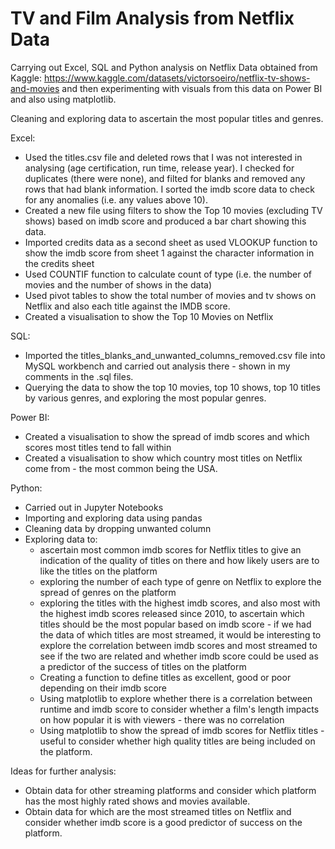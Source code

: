 # TV and Film Analysis from Netflix Data 

Carrying out Excel, SQL and Python analysis on Netflix Data obtained from Kaggle: https://www.kaggle.com/datasets/victorsoeiro/netflix-tv-shows-and-movies and then experimenting with visuals from this data on Power BI and also using matplotlib. 

Cleaning and exploring data to ascertain the most popular titles and genres. 

Excel: 

* Used the titles.csv file and deleted rows that I was not interested in analysing (age certification, run time, release year). I checked for duplicates (there were none), and filted for blanks and removed any rows that had blank information. I sorted the imdb score data to check for any anomalies (i.e. any values above 10). 
* Created a new file using filters to show the Top 10 movies (excluding TV shows) based on imdb score and produced a bar chart showing this data. 
* Imported credits data as a second sheet as used VLOOKUP function to show the imdb score from sheet 1 against the character information in the credits sheet
* Used COUNTIF function to calculate count of type (i.e. the number of movies and the number of shows in the data)
* Used pivot tables to show the total number of movies and tv shows on Netflix and also each title against the IMDB score.
* Created a visualisation to show the Top 10 Movies on Netflix 

SQL: 

* Imported the titles_blanks_and_unwanted_columns_removed.csv file into MySQL workbench and carried out analysis there - shown in my comments in the .sql files.
* Querying the data to show the top 10 movies, top 10 shows, top 10 titles by various genres, and exploring the most popular genres. 

Power BI:

* Created a visualisation to show the spread of imdb scores and which scores most titles tend to fall within
* Created a visualisation to show which country most titles on Netflix come from - the most common being the USA. 

Python:

* Carried out in Jupyter Notebooks
* Importing and exploring data using pandas
* Cleaning data by dropping unwanted column
* Exploring data to:
  - ascertain most common imdb scores for Netflix titles to give an indication of the quality of titles on there and how likely users are to like the titles on the platform
  - exploring the number of each type of genre on Netflix to explore the spread of genres on the platform
  - exploring the titles with the highest imdb scores, and also most with the highest imdb scores released since 2010, to ascertain which titles should be the most popular based on imdb score - if we had the data of which     titles are most streamed, it would be interesting to explore the correlation between imdb scores and most streamed to see if the two are related and whether imdb score could be used as a predictor of the success of        titles on the platform
  * Creating a function to define titles as excellent, good or poor depending on their imdb score
  * Using matplotlib to explore whether there is a correlation between runtime and imdb score to consider whether a film's length impacts on how popular it is with viewers - there was no correlation
  * Using matplotlib to show the spread of imdb scores for Netflix titles - useful to consider whether high quality titles are being included on the platform. 
  
Ideas for further analysis: 
* Obtain data for other streaming platforms and consider which platform has the most highly rated shows and movies available.
* Obtain data for which are the most streamed titles on Netflix and consider whether imdb score is a good predictor of success on the platform. 

